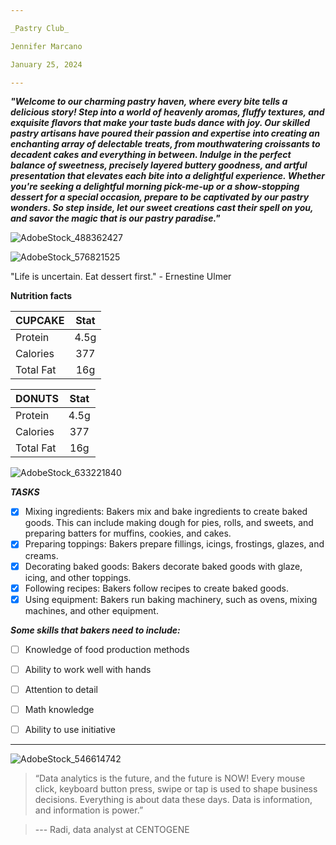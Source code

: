 ```yaml
---

_Pastry Club_

Jennifer Marcano

January 25, 2024

---
```

___"Welcome to our charming pastry haven, where every bite tells a delicious story! Step into a world of heavenly aromas, fluffy textures, and exquisite flavors that make your taste buds dance with joy. Our skilled pastry artisans have poured their passion and expertise into creating an enchanting array of delectable treats, from mouthwatering croissants to decadent cakes and everything in between. Indulge in the perfect balance of sweetness, precisely layered buttery goodness, and artful presentation that elevates each bite into a delightful experience. Whether you're seeking a delightful morning pick-me-up or a show-stopping dessert for a special occasion, prepare to be captivated by our pastry wonders. So step inside, let our sweet creations cast their spell on you, and savor the magic that is our pastry paradise."___



![AdobeStock_488362427](https://github.com/jmarcano101/data110/assets/157661277/7d45ad8f-9574-41f3-afaa-486531f214bc)



![AdobeStock_576821525](https://github.com/jmarcano101/data110/assets/157661277/68a1e372-0664-4d0e-879f-6fc7307a2a60)


"Life is uncertain. Eat dessert first." - Ernestine Ulmer








__Nutrition facts__

| CUPCAKE           |   Stat  | 
| :---------------- | :------:| 
| Protein           |  4.5g  | 
| Calories          |  377  | 
| Total Fat         |  16g  | 



| DONUTS        |   Stat  | 
| :---------------- | :------:| 
| Protein           |  4.5g  | 
| Calories          |  377  | 
| Total Fat         |  16g  | 



![AdobeStock_633221840](https://github.com/jmarcano101/data110/assets/157661277/51aed0d1-e072-41a7-818f-8d3f8a3e79c1)








___TASKS___

- [x] Mixing ingredients: Bakers mix and bake ingredients to create baked goods. This can include making dough for pies, rolls, and sweets, and preparing batters for muffins, cookies, and cakes.
- [x] Preparing toppings: Bakers prepare fillings, icings, frostings, glazes, and creams.
- [x] Decorating baked goods: Bakers decorate baked goods with glaze, icing, and other toppings.
- [x] Following recipes: Bakers follow recipes to create baked goods.
- [x] Using equipment: Bakers run baking machinery, such as ovens, mixing machines, and other equipment.

___Some skills that bakers need to include:___
      
- [ ] Knowledge of food production methods
- [ ] Ability to work well with hands
- [ ] Attention to detail
- [ ] Math knowledge
- [ ] Ability to use initiative









------------


![AdobeStock_546614742](https://github.com/jmarcano101/data110/assets/157661277/92038e3d-436e-458a-b297-52c73e63fd1e)





> “Data analytics is the future, and the future is NOW! Every mouse click,
 keyboard button press, swipe or tap is used to shape business decisions.
 Everything is about data these days. Data is information, and information
 is power.”
>

> --- Radi, data analyst at CENTOGENE



